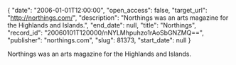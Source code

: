 {
  "date": "2006-01-01T12:00:00", 
  "open_access": false, 
  "target_url": "http://northings.com/", 
  "description": "Northings was an arts magazine for the Highlands and Islands.", 
  "end_date": null, 
  "title": "Northings", 
  "record_id": "20060101T120000/nNYLMhpuhzo1rAoSbGNZMQ==", 
  "publisher": "northings.com", 
  "slug": 81373, 
  "start_date": null
}

Northings was an arts magazine for the Highlands and Islands.